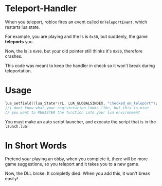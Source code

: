 # Teleport-Handler

When you teleport, roblox fires an event called `OnTeleportEvent`, which restarts lua state.

For example, you are playing and the ls is `0x50`, but suddenly, the game **teleports** you.

Now, the ls is `0x90`, but your old pointer still thinks it's `0x50`, therefore crashes.

This code was meant to keep the handler in check so it won't break during teleportation.

# Usage

```cpp
lua_setfield((lua_State*)rL, LUA_GLOBALSINDEX, "checked_on_teleport");
//i dont know what your registeration looks like, but this is mine
// you want to REGISTER the function into your lua environment
```

You must make an auto script launcher, and execute the script that is in the `launch.lua!`

# In Short Words

Pretend your playing an obby, when you complete it, there will be more game suggestions, so you teleport and it takes you to a new game.

Now, the DLL broke. It completly died. When you add this, it won't break easily!
